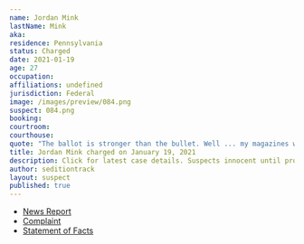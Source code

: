 ```yaml
---
name: Jordan Mink
lastName: Mink
aka:
residence: Pennsylvania
status: Charged
date: 2021-01-19
age: 27
occupation:
affiliations: undefined
jurisdiction: Federal
image: /images/preview/084.png
suspect: 084.png
booking:
courtroom:
courthouse:
quote: "The ballot is stronger than the bullet. Well ... my magazines will be fully loaded just in case it’s not."
title: Jordan Mink charged on January 19, 2021
description: Click for latest case details. Suspects innocent until proven guilty.
author: seditiontrack
layout: suspect
published: true
---
```

- [News Report](https://triblive.com/local/feds-oakdale-man-stormed-capitol-with-baseball-bat-stole-chair/)
- [Complaint](https://www.justice.gov/opa/page/file/1357221/download)
- [Statement of Facts](https://www.justice.gov/opa/page/file/1357221/download)
